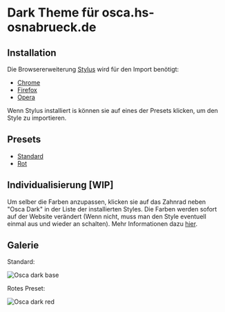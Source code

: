 # Dark Theme für osca.hs-osnabrueck.de
## Installation
Die Browsererweiterung [Stylus](https://github.com/openstyles/stylus) wird für den Import benötigt:
 * [Chrome](https://chrome.google.com/webstore/detail/stylus/clngdbkpkpeebahjckkjfobafhncgmne)
 * [Firefox](https://addons.mozilla.org/en-US/firefox/addon/styl-us/)
 * [Opera](https://addons.opera.com/en/extensions/details/stylus/)
 
 Wenn Stylus installiert is können sie auf eines der Presets klicken, um den Style zu importieren.
 
## Presets
 * [Standard](https://raw.githubusercontent.com/ARandomSpark/hs-osnabrueck_osca_dark/master/oscadark.user.css)
 * [Rot](https://raw.githubusercontent.com/ARandomSpark/hs-osnabrueck_osca_dark/master/presets/oscadark_red.user.css)

## Individualisierung [WIP]
Um selber die Farben anzupassen, klicken sie auf das Zahnrad neben "Osca Dark" in der Liste der installierten Styles. Die Farben werden sofort auf der Website verändert (Wenn nicht, muss man den Style eventuell einmal aus und wieder an schalten). Mehr Informationen dazu [hier](https://github.com/openstyles/stylus/wiki/UserCSS#how-do-i-customize-usercss).

## Galerie
Standard:

![Osca dark base](https://i.imgur.com/hF8wfwz.png)

Rotes Preset:

![Osca dark red](https://i.imgur.com/350MMkt.png)
